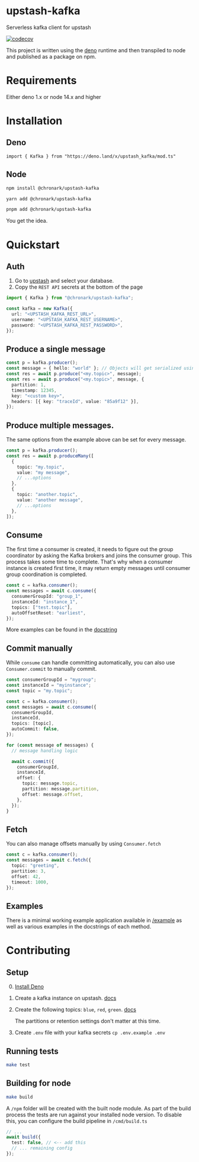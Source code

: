 # upstash-kafka

Serverless kafka client for upstash

[![codecov](https://codecov.io/gh/chronark/upstash-kafka/branch/main/graph/badge.svg?token=BBJ1FCHPF0)](https://codecov.io/gh/chronark/upstash-kafka)

This project is written using the [deno](https://deno.land/) runtime and then
transpiled to node and published as a package on npm.

# Requirements

Either deno 1.x or node 14.x and higher

# Installation

## Deno

```
import { Kafka } from "https://deno.land/x/upstash_kafka/mod.ts"
```

## Node

```bash
npm install @chronark/upstash-kafka
```

```bash
yarn add @chronark/upstash-kafka
```

```bash
pnpm add @chronark/upstash-kafka
```

You get the idea.

# Quickstart

## Auth

1. Go to [upstash](https://console.upstash.com/kafka) and select your database.
2. Copy the `REST API` secrets at the bottom of the page

```typescript
import { Kafka } from "@chronark/upstash-kafka";

const kafka = new Kafka({
  url: "<UPSTASH_KAFKA_REST_URL>",
  username: "<UPSTASH_KAFKA_REST_USERNAME>",
  password: "<UPSTASH_KAFKA_REST_PASSWORD>",
});
```

## Produce a single message

```typescript
const p = kafka.producer();
const message = { hello: "world" }; // Objects will get serialized using `JSON.stringify`
const res = await p.produce("<my.topic>", message);
const res = await p.produce("<my.topic>", message, {
  partition: 1,
  timestamp: 12345,
  key: "<custom key>",
  headers: [{ key: "traceId", value: "85a9f12" }],
});
```

## Produce multiple messages.

The same options from the example above can be set for every message.

```typescript
const p = kafka.producer();
const res = await p.produceMany([
  {
    topic: "my.topic",
    value: "my message",
    // ...options
  },
  {
    topic: "another.topic",
    value: "another message",
    // ...options
  },
]);
```

## Consume

The first time a consumer is created, it needs to figure out the group
coordinator by asking the Kafka brokers and joins the consumer group. This
process takes some time to complete. That's why when a consumer instance is
created first time, it may return empty messages until consumer group
coordination is completed.

```typescript
const c = kafka.consumer();
const messages = await c.consume({
  consumerGroupId: "group_1",
  instanceId: "instance_1",
  topics: ["test.topic"],
  autoOffsetReset: "earliest",
});
```

More examples can be found in the
[docstring](https://github.com/chronark/upstash-kafka/blob/main/pkg/consumer.ts#L265)

## Commit manually

While `consume` can handle committing automatically, you can also use
`Consumer.commit` to manually commit.

```typescript
const consumerGroupId = "mygroup";
const instanceId = "myinstance";
const topic = "my.topic";

const c = kafka.consumer();
const messages = await c.consume({
  consumerGroupId,
  instanceId,
  topics: [topic],
  autoCommit: false,
});

for (const message of messages) {
  // message handling logic

  await c.commit({
    consumerGroupId,
    instanceId,
    offset: {
      topic: message.topic,
      partition: message.partition,
      offset: message.offset,
    },
  });
}
```

## Fetch

You can also manage offsets manually by using `Consumer.fetch`

```typescript
const c = kafka.consumer();
const messages = await c.fetch({
  topic: "greeting",
  partition: 3,
  offset: 42,
  timeout: 1000,
});
```

## Examples

There is a minimal working example application available in
[/example](https://github.com/chronark/upstash-kafka/tree/main/example) as well
as various examples in the docstrings of each method.

# Contributing

## Setup

0. [Install Deno](https://deno.land/#installation)

1. Create a kafka instance on upstash. [docs](https://docs.upstash.com/kafka#create-a-kafka-cluster)
2. Create the following topics: `blue`, `red`, `green`. [docs](https://docs.upstash.com/kafka#create-a-topic)
   
   The partitions or retention settings don't matter at this time.
3. Create `.env` file with your kafka secrets `cp .env.example .env`

## Running tests

```bash
make test
```

## Building for node

```bash
make build
```

A `/npm` folder will be created with the built node module. As part of the build
process the tests are run against your installed node version. To disable this,
you can configure the build pipeline in `/cmd/build.ts`

```typescript
// ...
await build({
  test: false, // <-- add this
  // ... remaining config
});
```
